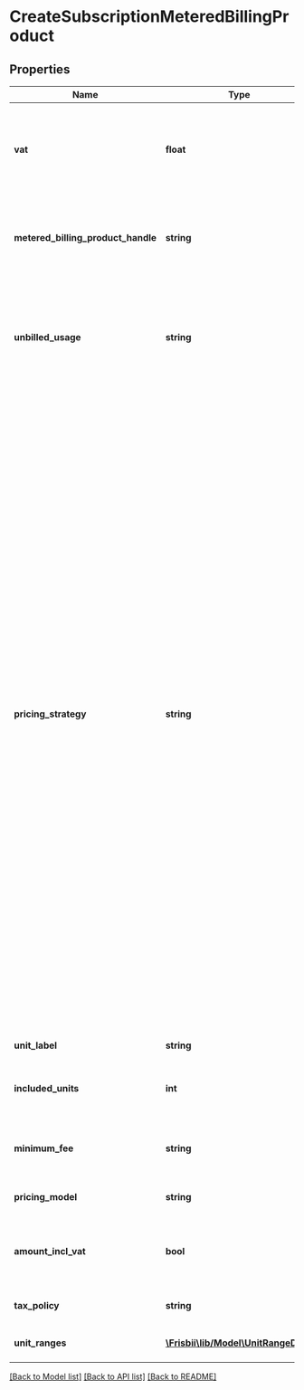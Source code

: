 # CreateSubscriptionMeteredBillingProduct

## Properties
Name | Type | Description | Notes
------------ | ------------- | ------------- | -------------
**vat** | **float** | VAT percentage for the product. Defaults to the account&#x27;s VAT | [optional] 
**metered_billing_product_handle** | **string** | Handle of metered billing product that will be added to subscription | 
**unbilled_usage** | **string** | The strategy for unbilled usage for this metered billing product if it was previously added to the subscription. | 
**pricing_strategy** | **string** | The pricing strategy for this metered billing product. Accepted values: &#x60;fixed&#x60;, &#x60;flexible&#x60;, or &#x60;custom&#x60;. Fixed - the subscription metered billing product won&#x27;t follow any price changes from the base metered billing product. Flexible - the subscription metered billing product will follow all changes from the base metered billing product. Custom - Custom - the subscription metered billing product will override the base product&#x27;s pricing configuration using the provided custom values (e.g. unit ranges, pricing model, VAT, etc.). | 
**unit_label** | **string** | Name of the unit | [optional] 
**included_units** | **int** | Included units for free. Defaults to 0. | [optional] 
**minimum_fee** | **string** | Minimum fee for the product. Defaults to 0. | [optional] 
**pricing_model** | **string** | Pricing model for the product. | [optional] 
**amount_incl_vat** | **bool** | Whether the amount is including VAT. Defaults to true. | [optional] 
**tax_policy** | **string** | Tax policy handle for the product. | [optional] 
**unit_ranges** | [**\Frisbii\lib/Model\UnitRangeDto[]**](UnitRangeDto.md) | Unit ranges for this product | [optional] 

[[Back to Model list]](../../README.md#documentation-for-models) [[Back to API list]](../../README.md#documentation-for-api-endpoints) [[Back to README]](../../README.md)

